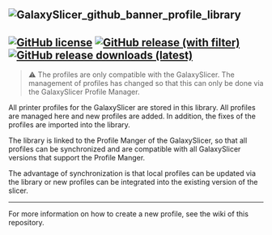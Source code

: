 ![GalaxySlicer_github_banner_profile_library](https://github.com/fr3ak2402/GalaxySlicer-Profile-Library/assets/96239814/1f03e1c8-4790-4d31-8845-48cd146a02a2)
------------------------------------------------
[![GitHub license](https://img.shields.io/github/license/Fr3ak2402/GalaxySlicer-Profile-Library?style=flat-square&label=License&color=693A71)](https://github.com/fr3ak2402/GalaxySlicer-Profile-Library/blob/main/LICENSE)
[![GitHub release (with filter)](https://img.shields.io/github/v/release/fr3ak2402/GalaxySlicer-Profile-Library?style=flat-square&label=Version&color=693A71)](https://github.com/fr3ak2402/GalaxySlicer-Profile-Library/releases/latest)
[![GitHub release downloads (latest)](https://img.shields.io/github/downloads/Fr3ak2402/GalaxySlicer-Profile-Library/latest/total?style=flat-square&label=Downloads&color=%23693A71)](https://github.com/fr3ak2402/GalaxySlicer-Profile-Library/releases/latest)
------------------------------------------------
>⚠️ The profiles are only compatible with the GalaxySlicer. The management of profiles has changed so that this can only be done via the GalaxySlicer Profile Manager.

All printer profiles for the GalaxySlicer are stored in this library. All profiles are managed here and new profiles are added. In addition, the fixes of the profiles are imported into the library.

The library is linked to the Profile Manger of the GalaxySlicer, so that all profiles can be synchronized and are compatible with all GalaxySlicer versions that support the Profile Manger.

The advantage of synchronization is that local profiles can be updated via the library or new profiles can be integrated into the existing version of the slicer.

------------------------------------------------

For more information on how to create a new profile, see the wiki of this repository.
